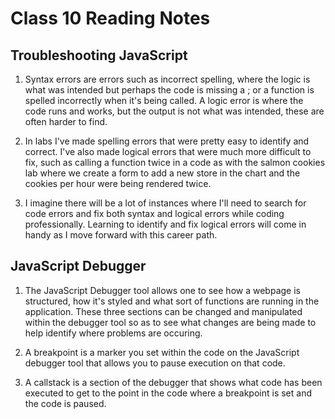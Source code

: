# Class 10 Reading Notes

## Troubleshooting JavaScript

1. Syntax errors are errors such as incorrect spelling, where the logic is what was intended but perhaps the code is missing a ; or a function is spelled incorrectly when it's being called. A logic error is where the code runs and works, but the output is not what was intended, these are often harder to find.

2. In labs I've made spelling errors that were pretty easy to identify and correct. I've also made logical errors that were much more difficult to fix, such as calling a function twice in a code as with the salmon cookies lab where we create a form to add a new store in the chart and the cookies per hour were being rendered twice.

3. I imagine there will be a lot of instances where I'll need to search for code errors and fix both syntax and logical errors while coding professionally. Learning to identify and fix logical errors will come in handy as I move forward with this career path.

## JavaScript Debugger

1. The JavaScript Debugger tool allows one to see how a webpage is structured, how it's styled and what sort of functions are running in the application. These three sections can be changed and manipulated within the debugger tool so as to see what changes are being made to help identify where problems are occuring.

2. A breakpoint is a marker you set within the code on the JavaScript debugger tool that allows you to pause execution on that code.

3. A callstack is a section of the debugger that shows what code has been executed to get to the point in the code where a breakpoint is set and the code is paused.